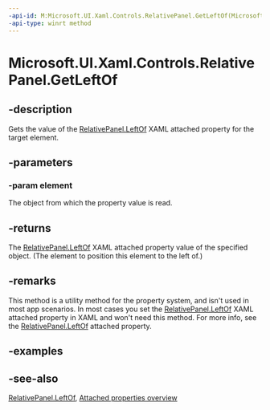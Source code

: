 ```yaml
---
-api-id: M:Microsoft.UI.Xaml.Controls.RelativePanel.GetLeftOf(Microsoft.UI.Xaml.UIElement)
-api-type: winrt method
---
```


<!-- Method syntax
public object GetLeftOf(Windows.UI.Xaml.UIElement element)
-->

# Microsoft.UI.Xaml.Controls.RelativePanel.GetLeftOf

## -description
Gets the value of the [RelativePanel.LeftOf](relativepanel_leftof.md) XAML attached property for the target element.

## -parameters
### -param element
The object from which the property value is read.

## -returns
The [RelativePanel.LeftOf](relativepanel_leftof.md) XAML attached property value of the specified object. (The element to position this element to the left of.)

## -remarks
This method is a utility method for the property system, and isn't used in most app scenarios. In most cases you set the [RelativePanel.LeftOf](relativepanel_leftof.md) XAML attached property in XAML and won't need this method. For more info, see the [RelativePanel.LeftOf](relativepanel_leftof.md) attached property.

## -examples

## -see-also

[RelativePanel.LeftOf](relativepanel_leftof.md), [Attached properties overview](/windows/uwp/xaml-platform/attached-properties-overview)
